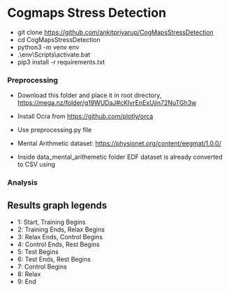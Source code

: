 # Cogmaps Stress Detection
- git clone https://github.com/ankitpriyarup/CogMapsStressDetection
- cd CogMapsStressDetection
- python3 -m venv env
- .\env\Scripts\activate.bat
- pip3 install -r requirements.txt

### Preprocessing
- Download this folder and place it in root directory, https://mega.nz/folder/g19WUDaJ#cKIvrEnExUjjn72NuTGh3w
- Install Ocra from https://github.com/plotly/orca
- Use preprocessing.py file

- Mental Arithmetic dataset: https://physionet.org/content/eegmat/1.0.0/
- Inside data_mental_arithemetic folder EDF dataset is already converted to CSV using 

### Analysis


## Results graph legends
- 1: Start, Training Begins
- 2: Training Ends, Relax Begins
- 3: Relax Ends, Control Begins
- 4: Control Ends, Rest Begins
- 5: Test Begins
- 6: Test Ends, Rest Begins
- 7: Control Begins
- 8: Relax
- 9: End